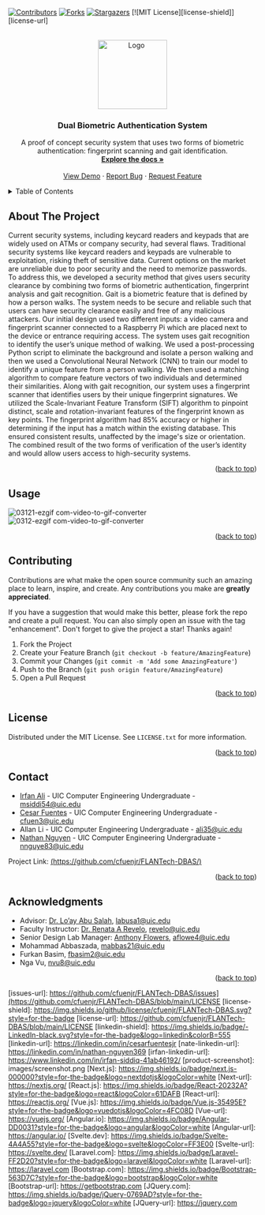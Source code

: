 <!-- Improved compatibility of back to top link: See: https://github.com/othneildrew/Best-README-Template/pull/73 -->
<a name="readme-top"></a>


<!-- PROJECT SHIELDS -->
<!--
*** I'm using markdown "reference style" links for readability.
*** Reference links are enclosed in brackets [ ] instead of parentheses ( ).
*** See the bottom of this document for the declaration of the reference variables
*** for contributors-url, forks-url, etc. This is an optional, concise syntax you may use.
*** https://www.markdownguide.org/basic-syntax/#reference-style-links
-->
[![Contributors][contributors-shield]][contributors-url]
[![Forks][forks-shield]][forks-url]
[![Stargazers][stars-shield]][stars-url]
[![MIT License][license-shield]][license-url]



<!-- PROJECT LOGO -->
<br />
<div align="center">
  <a href="https://github.com/cfuenjr/FLANTech-DBAS">
    <img src=https://github.com/cfuenjr/FLANTech-DBAS/assets/155736962/1805b903-7f6e-4d19-a492-3e60ae78e6c0 alt="Logo" width="140" height="140">
  </a>

<h3 align="center">Dual Biometric Authentication System</h3>

  <p align="center">
    A proof of concept security system that uses two forms of biometric authentication: fingerprint scanning and gait identification.
    <br />
    <a href="https://github.com/cfuenjr/FLANTech-DBAS"><strong>Explore the docs »</strong></a>
    <br />
    <br />
    <a href="https://github.com/cfuenjr/FLANTech-DBAS">View Demo</a>
    ·
    <a href="https://github.com/cfuenjr/FLANTech-DBAS/issues/new?labels=bug&template=bug-report---.md">Report Bug</a>
    ·
    <a href="https://github.com/cfuenjr/FLANTech-DBAS/issues/new?labels=enhancement&template=feature-request---.md">Request Feature</a>
  </p>
</div>



<!-- TABLE OF CONTENTS -->
<details>
  <summary>Table of Contents</summary>
  <ol>
    <li>
      <a href="#about-the-project">About The Project</a>
    </li>
    <li><a href="#usage">Usage</a></li>
    <li><a href="#contributing">Contributing</a></li>
    <li><a href="#license">License</a></li>
    <li><a href="#contact">Contact</a></li>
    <li><a href="#acknowledgments">Acknowledgments</a></li>
  </ol>
</details>



<!-- ABOUT THE PROJECT -->
## About The Project

Current security systems, including keycard readers and keypads that are widely used on ATMs or company security, had several flaws. Traditional security systems like keycard readers and keypads are vulnerable to exploitation, risking theft of sensitive data. Current options on the market are unreliable due to poor security and the need to memorize passwords. To address this, we developed a security method that gives users security clearance by combining two forms of biometric authentication, fingerprint analysis and gait recognition. Gait is a biometric feature that is defined by how a person walks. The system needs to be secure and reliable such that users can have security clearance easily and free of any malicious attackers. Our initial design used two different inputs: a video camera and fingerprint scanner connected to a Raspberry Pi which are placed next to the device or entrance requiring access. The system uses gait recognition to identify the user’s unique method of walking. We used a post-processing Python script to eliminate the background and isolate a person walking and then we used a Convolutional Neural Network (CNN) to train our model to identify a unique feature from a person walking. We then used a matching algorithm to compare feature vectors of two individuals and determined their similarities. Along with gait recognition, our system uses a fingerprint scanner that identifies users by their unique fingerprint signatures. We utilized the Scale-Invariant Feature Transform (SIFT) algorithm to pinpoint distinct, scale and rotation-invariant features of the fingerprint known as key points. The fingerprint algorithm had 85% accuracy or higher in determining if the input has a match within the existing database. This ensured consistent results, unaffected by the image's size or orientation. The combined result of the two forms of verification of the user’s identity and would allow users access to high-security systems.




<p align="right">(<a href="#readme-top">back to top</a>)</p>



<!-- USAGE EXAMPLES -->
## Usage
![03121-ezgif com-video-to-gif-converter](https://github.com/cfuenjr/FLANTech-DBAS/assets/155736962/04e49ffb-601f-4773-bea9-cb73b89b37de)
![0312-ezgif com-video-to-gif-converter](https://github.com/cfuenjr/FLANTech-DBAS/assets/155736962/f4864147-4009-4239-8e1f-86d6fa3575b5)

<p align="right">(<a href="#readme-top">back to top</a>)</p>



<!-- CONTRIBUTING -->
## Contributing

Contributions are what make the open source community such an amazing place to learn, inspire, and create. Any contributions you make are **greatly appreciated**.

If you have a suggestion that would make this better, please fork the repo and create a pull request. You can also simply open an issue with the tag "enhancement".
Don't forget to give the project a star! Thanks again!

1. Fork the Project
2. Create your Feature Branch (`git checkout -b feature/AmazingFeature`)
3. Commit your Changes (`git commit -m 'Add some AmazingFeature'`)
4. Push to the Branch (`git push origin feature/AmazingFeature`)
5. Open a Pull Request

<p align="right">(<a href="#readme-top">back to top</a>)</p>



<!-- LICENSE -->
## License

Distributed under the MIT License. See `LICENSE.txt` for more information.

<p align="right">(<a href="#readme-top">back to top</a>)</p>



<!-- CONTACT -->
## Contact

* [Irfan Ali](irfan-linkedin-url) - UIC Computer Engineering Undergraduate - msiddi54@uic.edu 
* [Cesar Fuentes](linkedin-url) - UIC Computer Engineering Undergraduate - cfuen3@uic.edu
* Allan Li - UIC Computer Engineering Undergraduate - ali35@uic.edu
* [Nathan Nguyen](nate-linkedin-url) - UIC Computer Engineering Undergraduate - nnguye83@uic.edu


Project Link: [(https://github.com/cfuenjr/FLANTech-DBAS/)](https://github.com/cfuenjr/FLANTech-DBAS/)

<p align="right">(<a href="#readme-top">back to top</a>)</p>



<!-- ACKNOWLEDGMENTS -->
## Acknowledgments

* Advisor: [Dr. Lo’ay Abu Salah](advisor-url), labusa1@uic.edu
* Faculty Instructor: [Dr. Renata A Revelo](faculty-url), revelo@uic.edu
* Senior Design Lab Manager: [Anthony Flowers](manager-url), aflowe4@uic.edu
* Mohammad Abbaszada, mabbas21@uic.edu
* Furkan Basim, fbasim2@uic.edu
* Nga Vu, nvu8@uic.edu


<p align="right">(<a href="#readme-top">back to top</a>)</p>



<!-- MARKDOWN LINKS & IMAGES -->
<!-- https://www.markdownguide.org/basic-syntax/#reference-style-links -->
[advisor-url]: https://ece.uic.edu/profiles/loay-abu-salah-phd/
[faculty-url]: https://ece.uic.edu/profiles/renata-revelo-phd/
[manager-url]: https://ece.uic.edu/profiles/flowers-anthony/
[FlanTechLogo]: https://github.com/cfuenjr/FLANTech-DBAS/assets/155736962/1805b903-7f6e-4d19-a492-3e60ae78e6c0
[contributors-shield]: https://img.shields.io/github/contributors/cfuenjr/FLANTech-DBAS.svg?style=for-the-badge
[contributors-url]: https://github.com/cfuenjr/FLANTech-DBAS/graphs/contributors
[forks-shield]: https://img.shields.io/github/forks/cfuenjr/FLANTech-DBAS.svg?style=for-the-badge
[forks-url]: https://github.com/cfuenjr/FLANTech-DBAS/network/members
[stars-shield]: https://img.shields.io/github/stars/cfuenjr/FLANTech-DBAS.svg?style=for-the-badge
[stars-url]: https://github.com/cfuenjr/FLANTech-DBAS/stargazers
[issues-shield]: https://img.shields.io/github/issues/cfuenjr/FLANTech-DBAS.svg?style=for-the-badge
[issues-url]: https://github.com/cfuenjr/FLANTech-DBAS/issues](https://github.com/cfuenjr/FLANTech-DBAS/blob/main/LICENSE
[license-shield]: https://img.shields.io/github/license/cfuenjr/FLANTech-DBAS.svg?style=for-the-badge
[license-url]: https://github.com/cfuenjr/FLANTech-DBAS/blob/main/LICENSE
[linkedin-shield]: https://img.shields.io/badge/-LinkedIn-black.svg?style=for-the-badge&logo=linkedin&colorB=555
[linkedin-url]: https://linkedin.com/in/cesarfuentesjr
[nate-linkedin-url]: https://linkedin.com/in/nathan-nguyen369
[irfan-linkedin-url]: https://www.linkedin.com/in/irfan-siddiq-41ab46192/
[product-screenshot]: images/screenshot.png
[Next.js]: https://img.shields.io/badge/next.js-000000?style=for-the-badge&logo=nextdotjs&logoColor=white
[Next-url]: https://nextjs.org/
[React.js]: https://img.shields.io/badge/React-20232A?style=for-the-badge&logo=react&logoColor=61DAFB
[React-url]: https://reactjs.org/
[Vue.js]: https://img.shields.io/badge/Vue.js-35495E?style=for-the-badge&logo=vuedotjs&logoColor=4FC08D
[Vue-url]: https://vuejs.org/
[Angular.io]: https://img.shields.io/badge/Angular-DD0031?style=for-the-badge&logo=angular&logoColor=white
[Angular-url]: https://angular.io/
[Svelte.dev]: https://img.shields.io/badge/Svelte-4A4A55?style=for-the-badge&logo=svelte&logoColor=FF3E00
[Svelte-url]: https://svelte.dev/
[Laravel.com]: https://img.shields.io/badge/Laravel-FF2D20?style=for-the-badge&logo=laravel&logoColor=white
[Laravel-url]: https://laravel.com
[Bootstrap.com]: https://img.shields.io/badge/Bootstrap-563D7C?style=for-the-badge&logo=bootstrap&logoColor=white
[Bootstrap-url]: https://getbootstrap.com
[JQuery.com]: https://img.shields.io/badge/jQuery-0769AD?style=for-the-badge&logo=jquery&logoColor=white
[JQuery-url]: https://jquery.com 
